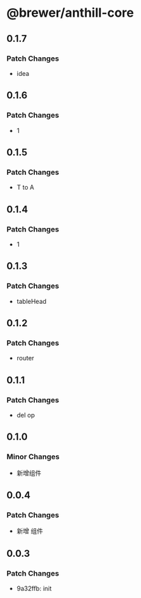 # @brewer/anthill-core

## 0.1.7

### Patch Changes

- idea

## 0.1.6

### Patch Changes

- 1

## 0.1.5

### Patch Changes

- T to A

## 0.1.4

### Patch Changes

- 1

## 0.1.3

### Patch Changes

- tableHead

## 0.1.2

### Patch Changes

- router

## 0.1.1

### Patch Changes

- del op

## 0.1.0

### Minor Changes

- 新增组件

## 0.0.4

### Patch Changes

- 新增 组件

## 0.0.3

### Patch Changes

- 9a32ffb: init
